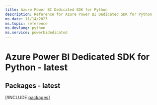 ```yaml
---
title: Azure Power BI Dedicated SDK for Python
description: Reference for Azure Power BI Dedicated SDK for Python
ms.date: 11/14/2023
ms.topic: reference
ms.devlang: python
ms.service: powerbidedicated
---
```

# Azure Power BI Dedicated SDK for Python - latest
## Packages - latest
[!INCLUDE [packages](power-bi-dedicated-index.md)]